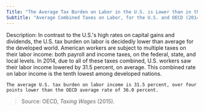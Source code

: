 ```yaml
---
Title: "The Average Tax Burden on Labor in the U.S. is Lower than in the OECD"
Subtitle: "Average Combined Taxes on Labor, for the U.S. and OECD (2014)"
---
```

Description: In contrast to the U.S.'s high rates on capital gains and dividends, the U.S. tax burden on labor is decidedly lower than average for the developed world. American workers are subject to multiple taxes on their labor income: both payroll and income taxes, on the federal, state, and local levels. In 2014, due to all of these taxes combined, U.S. workers saw their labor income lowered by 31.5 percent, on average. This combined rate on labor income is the tenth lowest among developed nations.

```
The average U.S. tax burden on labor income is 31.5 percent, over four points lower than the OECD average rate of 36.0 percent.
```

>Source: OECD, *Taxing Wages* (2015).

